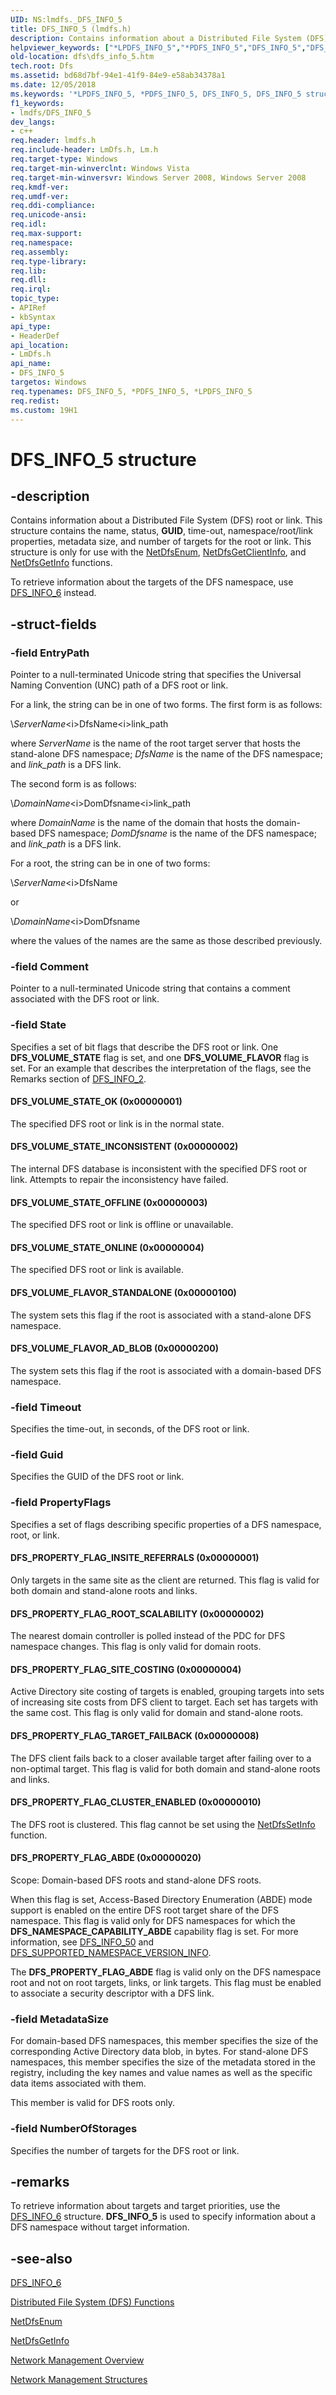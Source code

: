 ```yaml
---
UID: NS:lmdfs._DFS_INFO_5
title: DFS_INFO_5 (lmdfs.h)
description: Contains information about a Distributed File System (DFS) root or link. This structure contains the name, status, GUID, time-out, namespace/root/link properties, metadata size, and number of targets for the root or link.
helpviewer_keywords: ["*LPDFS_INFO_5","*PDFS_INFO_5","DFS_INFO_5","DFS_INFO_5 structure [Distributed File System]","DFS_PROPERTY_FLAG_ABDE","DFS_PROPERTY_FLAG_CLUSTER_ENABLED","DFS_PROPERTY_FLAG_INSITE_REFERRALS","DFS_PROPERTY_FLAG_ROOT_SCALABILITY","DFS_PROPERTY_FLAG_SITE_COSTING","DFS_PROPERTY_FLAG_TARGET_FAILBACK","DFS_VOLUME_FLAVOR_AD_BLOB","DFS_VOLUME_FLAVOR_STANDALONE","DFS_VOLUME_STATE_INCONSISTENT","DFS_VOLUME_STATE_OFFLINE","DFS_VOLUME_STATE_OK","DFS_VOLUME_STATE_ONLINE","LPDFS_INFO_5","LPDFS_INFO_5 structure pointer [Distributed File System]","PDFS_INFO_5","PDFS_INFO_5 structure pointer [Distributed File System]","dfs.dfs_info_5","fs.dfs_info_5","lmdfs/DFS_INFO_5","lmdfs/LPDFS_INFO_5","lmdfs/PDFS_INFO_5","netmgmt.dfs_info_5"]
old-location: dfs\dfs_info_5.htm
tech.root: Dfs
ms.assetid: bd68d7bf-94e1-41f9-84e9-e58ab34378a1
ms.date: 12/05/2018
ms.keywords: '*LPDFS_INFO_5, *PDFS_INFO_5, DFS_INFO_5, DFS_INFO_5 structure [Distributed File System], DFS_PROPERTY_FLAG_ABDE, DFS_PROPERTY_FLAG_CLUSTER_ENABLED, DFS_PROPERTY_FLAG_INSITE_REFERRALS, DFS_PROPERTY_FLAG_ROOT_SCALABILITY, DFS_PROPERTY_FLAG_SITE_COSTING, DFS_PROPERTY_FLAG_TARGET_FAILBACK, DFS_VOLUME_FLAVOR_AD_BLOB, DFS_VOLUME_FLAVOR_STANDALONE, DFS_VOLUME_STATE_INCONSISTENT, DFS_VOLUME_STATE_OFFLINE, DFS_VOLUME_STATE_OK, DFS_VOLUME_STATE_ONLINE, LPDFS_INFO_5, LPDFS_INFO_5 structure pointer [Distributed File System], PDFS_INFO_5, PDFS_INFO_5 structure pointer [Distributed File System], dfs.dfs_info_5, fs.dfs_info_5, lmdfs/DFS_INFO_5, lmdfs/LPDFS_INFO_5, lmdfs/PDFS_INFO_5, netmgmt.dfs_info_5'
f1_keywords:
- lmdfs/DFS_INFO_5
dev_langs:
- c++
req.header: lmdfs.h
req.include-header: LmDfs.h, Lm.h
req.target-type: Windows
req.target-min-winverclnt: Windows Vista
req.target-min-winversvr: Windows Server 2008, Windows Server 2008
req.kmdf-ver: 
req.umdf-ver: 
req.ddi-compliance: 
req.unicode-ansi: 
req.idl: 
req.max-support: 
req.namespace: 
req.assembly: 
req.type-library: 
req.lib: 
req.dll: 
req.irql: 
topic_type:
- APIRef
- kbSyntax
api_type:
- HeaderDef
api_location:
- LmDfs.h
api_name:
- DFS_INFO_5
targetos: Windows
req.typenames: DFS_INFO_5, *PDFS_INFO_5, *LPDFS_INFO_5
req.redist: 
ms.custom: 19H1
---
```


# DFS_INFO_5 structure


## -description


Contains information about a Distributed File System (DFS) root or link. This structure contains the 
    name, status, <b>GUID</b>, time-out, namespace/root/link properties, metadata size, and number of targets for the root or 
    link. This structure is only for use with the <a href="https://docs.microsoft.com/previous-versions/windows/desktop/api/lmdfs/nf-lmdfs-netdfsenum">NetDfsEnum</a>, 
    <a href="https://docs.microsoft.com/previous-versions/windows/desktop/api/lmdfs/nf-lmdfs-netdfsgetclientinfo">NetDfsGetClientInfo</a>, and 
    <a href="https://docs.microsoft.com/previous-versions/windows/desktop/api/lmdfs/nf-lmdfs-netdfsgetinfo">NetDfsGetInfo</a> functions.

To retrieve information about the targets of the DFS namespace, use 
    <a href="https://docs.microsoft.com/windows/desktop/api/lmdfs/ns-lmdfs-dfs_info_6">DFS_INFO_6</a> instead.


## -struct-fields




### -field EntryPath

Pointer to a null-terminated Unicode string that specifies the Universal Naming Convention (UNC) path 
       of a DFS root or link.

For a link, the string can be in one of two forms. The first form is as follows:

\\<i>ServerName</i>\<i>DfsName</i>\<i>link_path</i>

where <i>ServerName</i> is the name of the root target server that hosts the stand-alone 
       DFS namespace; <i>DfsName</i> is the name of the DFS namespace; and 
       <i>link_path</i> is a DFS link.

The second form is as follows:

\\<i>DomainName</i>\<i>DomDfsname</i>\<i>link_path</i>

where <i>DomainName</i> is the name of the domain that hosts the domain-based DFS 
       namespace; <i>DomDfsname</i> is the name of the DFS namespace; and 
       <i>link_path</i> is a DFS link.

For a root, the string can be in one of two forms:

\\<i>ServerName</i>\<i>DfsName</i>

or

\\<i>DomainName</i>\<i>DomDfsname</i>

where the values of the names are the same as those described previously.


### -field Comment

Pointer to a null-terminated Unicode string that contains a comment associated with the DFS root or 
      link.


### -field State

Specifies a set of bit flags that describe the DFS root or link. One 
      <b>DFS_VOLUME_STATE</b> flag is set, and one <b>DFS_VOLUME_FLAVOR</b> flag 
      is set. For an example that describes the interpretation of the flags, see the Remarks section of 
      <a href="https://docs.microsoft.com/windows/desktop/api/lmdfs/ns-lmdfs-dfs_info_2">DFS_INFO_2</a>.



#### DFS_VOLUME_STATE_OK (0x00000001)

The specified DFS root or link is in the normal state.



#### DFS_VOLUME_STATE_INCONSISTENT (0x00000002)

The internal DFS database is inconsistent with the specified DFS root or link. Attempts to repair the 
        inconsistency have failed.



#### DFS_VOLUME_STATE_OFFLINE (0x00000003)

The specified DFS root or link is offline or unavailable.



#### DFS_VOLUME_STATE_ONLINE (0x00000004)

The specified DFS root or link is available.



#### DFS_VOLUME_FLAVOR_STANDALONE (0x00000100)

The system sets this flag if the root is associated with a stand-alone DFS namespace.



#### DFS_VOLUME_FLAVOR_AD_BLOB (0x00000200)

The system sets this flag if the root is associated with a domain-based DFS namespace.


### -field Timeout

Specifies the time-out, in seconds, of the DFS root or link.


### -field Guid

Specifies the GUID of the DFS root or link.


### -field PropertyFlags

Specifies a set of flags describing specific properties of a DFS namespace, root, or link.



#### DFS_PROPERTY_FLAG_INSITE_REFERRALS (0x00000001)

Only targets in the same site as the client are returned. This flag is valid for both domain and 
        stand-alone roots and links.



#### DFS_PROPERTY_FLAG_ROOT_SCALABILITY (0x00000002)

The nearest domain controller is polled instead of the PDC for DFS namespace changes. This flag is only 
        valid for domain roots.



#### DFS_PROPERTY_FLAG_SITE_COSTING (0x00000004)

Active Directory site costing of targets is enabled, grouping targets into sets of increasing site costs 
        from DFS client to target. Each set has targets with the same cost. This flag is only valid for domain and 
        stand-alone roots.



#### DFS_PROPERTY_FLAG_TARGET_FAILBACK (0x00000008)

The DFS client fails back to a closer available target after failing over to a non-optimal target. This 
        flag is valid for both domain and stand-alone roots and links.



#### DFS_PROPERTY_FLAG_CLUSTER_ENABLED (0x00000010)

The DFS root is clustered. This flag cannot be set using the 
        <a href="https://docs.microsoft.com/previous-versions/windows/desktop/api/lmdfs/nf-lmdfs-netdfssetinfo">NetDfsSetInfo</a> function.



#### DFS_PROPERTY_FLAG_ABDE (0x00000020)

Scope: Domain-based DFS roots and stand-alone DFS roots.

When this flag is set, Access-Based Directory Enumeration (ABDE) mode support is enabled on the entire DFS 
         root target share of the DFS namespace. This flag is valid only for DFS namespaces for which the 
         <b>DFS_NAMESPACE_CAPABILITY_ABDE</b> capability flag is set. For more information, see 
         <a href="https://docs.microsoft.com/windows/desktop/api/lmdfs/ns-lmdfs-dfs_info_50">DFS_INFO_50</a> and 
         <a href="https://docs.microsoft.com/windows/desktop/api/lmdfs/ns-lmdfs-dfs_supported_namespace_version_info">DFS_SUPPORTED_NAMESPACE_VERSION_INFO</a>.

The <b>DFS_PROPERTY_FLAG_ABDE</b> flag is valid only on the DFS namespace root and not 
         on root targets, links, or link targets. This flag must be enabled to associate a security descriptor with a 
         DFS link.


### -field MetadataSize

For domain-based DFS namespaces, this member specifies the size of the corresponding Active Directory data 
       blob, in bytes. For stand-alone DFS namespaces, this member specifies the size of the metadata stored in the 
       registry, including the key names and value names as well as the specific data items associated with them.

This member is valid for DFS roots only.


### -field NumberOfStorages

Specifies the number of targets for the DFS root or link.


## -remarks



To retrieve information about targets and target priorities, use the 
     <a href="https://docs.microsoft.com/windows/desktop/api/lmdfs/ns-lmdfs-dfs_info_6">DFS_INFO_6</a> structure. 
     <b>DFS_INFO_5</b> is used to specify information about a DFS 
     namespace without target information.




## -see-also




<a href="https://docs.microsoft.com/windows/desktop/api/lmdfs/ns-lmdfs-dfs_info_6">DFS_INFO_6</a>



<a href="https://docs.microsoft.com/previous-versions/windows/desktop/dfs/distributed-file-system-dfs-functions">Distributed File System (DFS) Functions</a>



<a href="https://docs.microsoft.com/previous-versions/windows/desktop/api/lmdfs/nf-lmdfs-netdfsenum">NetDfsEnum</a>



<a href="https://docs.microsoft.com/previous-versions/windows/desktop/api/lmdfs/nf-lmdfs-netdfsgetinfo">NetDfsGetInfo</a>



<a href="https://docs.microsoft.com/windows/desktop/NetMgmt/network-management">Network Management Overview</a>



<a href="https://docs.microsoft.com/windows/desktop/NetMgmt/network-management-structures">Network Management Structures</a>
 

 

